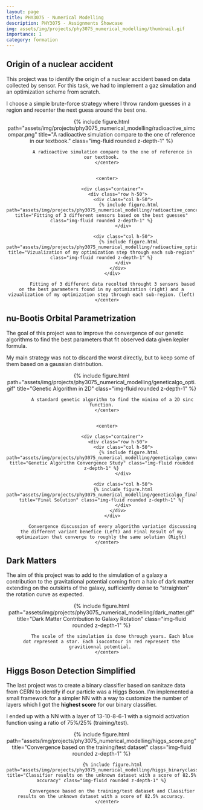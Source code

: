 ```yaml
---
layout: page
title: PHY3075 - Numerical Modelling
description: PHY3075 - Assignments Showcase
img: assets/img/projects/phy3075_numerical_modelling/thumbnail.gif
importance: 1
category: formation
---
```


## Origin of a nuclear accident

This project was to identify the origin of a nuclear accident based on data collected by sensor. For this task, we had to implement a gaz simulation and an optimization scheme from scratch.

I choose a simple brute-force strategy where I throw random guesses in a region and recenter the next guess around the best one.

<div class="row-sm mt-3 mt-md-0 pb-2">
        <center>
            {% include figure.html path="assets/img/projects/phy3075_numerical_modelling/radioactive_simcompar.png" title="A radioactive simulation compare to the one of reference in our textbook." class="img-fluid rounded z-depth-1" %}

            A radioactive simulation compare to the one of reference in our textbook.
        </center>
        
        
        <center>

            <div class="container">
                <div class="row h-50">
                    <div class="col h-50">
                        {% include figure.html path="assets/img/projects/phy3075_numerical_modelling/radioactive_concentration.png" title="Fitting of 3 different sensors based on the best guesses" class="img-fluid rounded z-depth-1" %}
                    </div>

                    <div class="col h-50">
                        {% include figure.html path="assets/img/projects/phy3075_numerical_modelling/radioactive_optidivideandconquer.png" title="Vizualization of my optimization step through each sub-region" class="img-fluid rounded z-depth-1" %}
                    </div>
                </div>
            </div>

            Fitting of 3 different data recolted throught 3 sensors based on the best parameters found in my optimization (right) and a vizualization of my optimization step through each sub-region. (left)
        </center>

</div>


## nu-Bootis Orbital Parametrization

The goal of this project was to improve the convergence of our genetic algorithms to find the best parameters that fit observed data given kepler formula.

My main strategy was not to discard the worst directly, but to keep some of them based on a gaussian distribution.

<div class="row-sm mt-3 mt-md-0 pb-2">
        <center>
            {% include figure.html path="assets/img/projects/phy3075_numerical_modelling/geneticalgo_opti.gif" title="Genetic Algorithm in 2D" class="img-fluid rounded z-depth-1" %}

            A standard genetic algorithm to find the minima of a 2D sinc function.
        </center>
        
        
        <center>

            <div class="container">
                <div class="row h-50">
                    <div class="col h-50">
                        {% include figure.html path="assets/img/projects/phy3075_numerical_modelling/geneticalgo_convergence.png" title="Genetic Algorithm Convergence Study" class="img-fluid rounded z-depth-1" %}
                    </div>

                    <div class="col h-50">
                    {% include figure.html path="assets/img/projects/phy3075_numerical_modelling/geneticalgo_finalresult.png" title="Final Solution" class="img-fluid rounded z-depth-1" %}
                    </div>
                </div>
            </div>

            Convergence discussion of every algorithm variation discussing the different variant benefice (Left) and Final Result of my optimization that converge to roughly the same solution (Right)
        </center>
</div>

## Dark Matters

The aim of this project was to add to the simulation of a galaxy a contribution to the gravitational potential coming from a halo of dark matter extending on the outskirts of the galaxy, sufficiently dense to “straighten” the rotation curve as expected.


<div class="row-sm mt-3 mt-md-0 pb-2">
        <center>
            {% include figure.html path="assets/img/projects/phy3075_numerical_modelling/dark_matter.gif" title="Dark Matter Contribution to Galaxy Rotation" class="img-fluid rounded z-depth-1" %}

            The scale of the simulation is done through years. Each blue dot represent a star. Each isocontour in red represent the gravitionnal potential. 
        </center>
</div>

## Higgs Boson Detection Simplified

The last project was to create a binary classifier based on sanitaze data from CERN to identify if our particle was a Higgs Boson. I'm implemented a small framework for a simpler NN with a way to customize the number of layers which I got the **highest score** for our binary classifier. 

I ended up with a NN with a layer of 13-10-8-6-1 with a sigmoid activation function using a ratio of 75%/25% (training/test).

<div class="row-sm mt-3 mt-md-0 pb-2">
        <center>
            {% include figure.html path="assets/img/projects/phy3075_numerical_modelling/higgs_score.png" title="Convergence based on the training/test dataset" class="img-fluid rounded z-depth-1" %}

            {% include figure.html path="assets/img/projects/phy3075_numerical_modelling/higgs_binaryclassifier.png" title="Classifier results on the unknown dataset with a score of 82.5% accuracy" class="img-fluid rounded z-depth-1" %}

            Convergence based on the training/test dataset and Classifier results on the unknown dataset with a score of 82.5% accuracy.
        </center>
</div>
